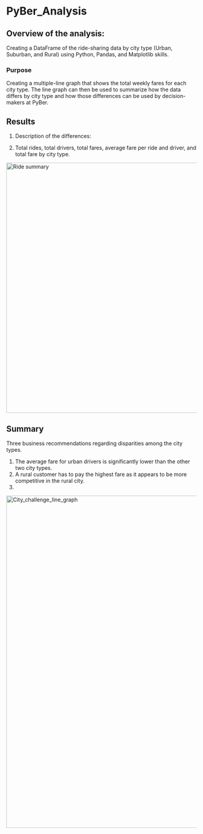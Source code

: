 # PyBer_Analysis


## Overview of the analysis:
Creating a DataFrame of the ride-sharing data by city type (Urban, Suburban, and Rural) using Python, Pandas, and Matplotlib skills. 

### Purpose
Creating a multiple-line graph that shows the total weekly fares for each city type. The line graph can then be used to summarize how the data differs by city type and how those differences can be used by decision-makers at PyBer.  

 
## Results
1. Description of the differences:

2. Total rides, total drivers, total fares, average fare per ride and driver, and total fare by city type. 

<img width="662" alt="Ride summary" src="https://user-images.githubusercontent.com/111452227/195755691-f53c5049-b0cf-461c-8849-0d4a7795830b.png">

## Summary
Three business recommendations regarding disparities among the city types.

1. The average fare for urban drivers is significantly lower than the other two city types. 
2. A rural customer has to pay the highest fare as it appears to be more competitive in the rural city. 
3.
    

<img width="879" alt="City_challenge_line_graph" src="https://user-images.githubusercontent.com/111452227/195762494-43e53ea2-d9b8-4bb0-8ff6-57e4a3e672a1.png">




